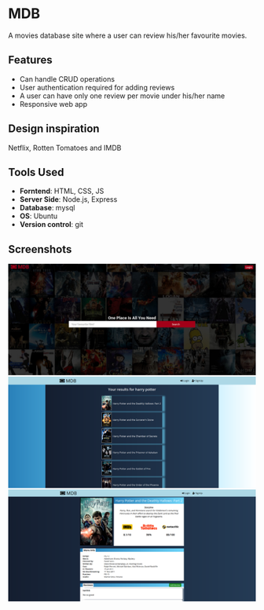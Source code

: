 # MDB
A movies database site where a user can review his/her favourite movies.

## Features
- Can handle CRUD operations
- User authentication required for adding reviews
- A user can have only one review per movie under his/her name
- Responsive web app

## Design inspiration
Netflix, Rotten Tomatoes and IMDB

## Tools Used
- **Forntend**: HTML, CSS, JS
- **Server Side**: Node.js, Express
- **Database**: mysql
- **OS**: Ubuntu
- **Version control**: git

## Screenshots
![](./images/homepage.jpg)
![](./images/results_page.png)
![](./images/title.png)
